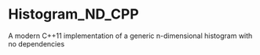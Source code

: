 # Histogram_ND_CPP
A modern C++11 implementation of a generic n-dimensional histogram with no dependencies
